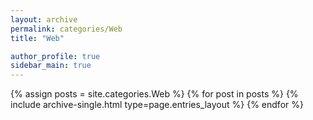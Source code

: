 ```yaml
---
layout: archive
permalink: categories/Web
title: "Web"

author_profile: true
sidebar_main: true
---
```


{% assign posts = site.categories.Web %}
{% for post in posts %} {% include archive-single.html type=page.entries_layout %} {% endfor %}